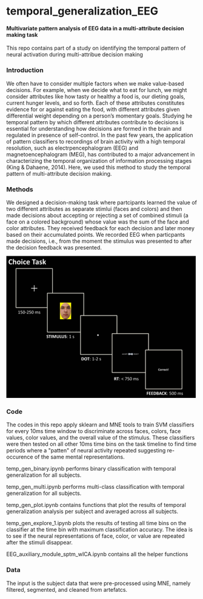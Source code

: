 # temporal_generalization_EEG

#### Multivariate pattern analysis of EEG data in a multi-attribute decision making task
This repo contains part of a study on identifying the temporal pattern of neural activation during multi-attribue decision making 

### Introduction
We often have to consider multiple factors when we make value-based decisions. For example, when we decide what to eat for lunch, we might consider attributes like how tasty or healthy a food is, our dieting goals, current hunger levels, and so forth. Each of these attributes constitutes evidence for or against eating the food, with different attributes given differential weight depending on a person’s momentary goals. Studying he temporal pattern by which different attributes contribute to decisions is essential for understanding how decisions are formed in the brain and regulated in presence of self-control.
In the past few years, the application of pattern classifiers to recordings of brain activity with a high temporal resolution, such as electrpencephalogram (EEG) and magnetoencephalogram (MEG), has contributed to a major advancement in characterizing the temporal organization of information processing stages (King & Dahaene, 2014). Here, we used this method to study the temporal pattern of multi-attribute decision making.

### Methods 
We designed a decision-making task where partcipants learned the value of two different attributes as separate stimlui (faces and colors) and then made decisions about accepting or rejecting a set of combined stimuli (a face on a colored background) whose value was the sum of the face and color attributes. They received feedback for each decision and later money based on their accumulated points. We recorded EEG when particpants made decisions, i.e., from the moment the stimulus was presented to after the decision feedback was presented.

<img src="Task/choice_task_trial_timeline.jpg" width = '500'>

### Code
The codes in this repo apply sklearn and MNE tools to train SVM classifiers for every 10ms time window to discriminate across faces, colors, face values, color values, and the overall value of the stimulus. These classifiers were then tested on all other 10ms time bins on the task timeline to find time periods where a "patten" of neural activity repeated suggesting re-occurence of the same mental representations.

temp_gen_binary.ipynb performs binary classification with temporal generalization for all subjects.

temp_gen_multi.ipynb performs multi-class classification with temporal generalization for all subjects.

temp_gen_plot.ipynb  contains functions that plot the results of temporal generalization analysis per subject and averaged across all subjects.

temp_gen_explore_1.ipynb plots the results of testing all time bins on the classifier at the time bin with maximum classification accuracy. The idea is to see if the neural representations of face, color, or value are repeated after the stimuli disappear.

EEG_auxiliary_module_sptm_wICA.ipynb contains all the helper functions


### Data
The input is the subject data that were pre-processed using MNE, namely filtered, segmented, and cleaned from artefatcs. 


